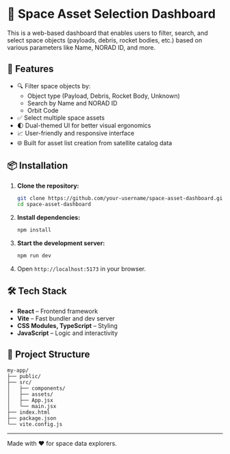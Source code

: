 # 🌌 Space Asset Selection Dashboard

This is a web-based dashboard that enables users to filter, search, and select space objects (payloads, debris, rocket bodies, etc.) based on various parameters like Name, NORAD ID, and more.

## 🚀 Features

- 🔍 Filter space objects by:
  - Object type (Payload, Debris, Rocket Body, Unknown)
  - Search by Name and NORAD ID 
  - Orbit Code
- ✅ Select multiple space assets 
- 🌓 Dual-themed UI for better visual ergonomics
- 📈 User-friendly and responsive interface
- 🌐 Built for asset list creation from satellite catalog data

## 📦 Installation

1. **Clone the repository:**
   ```bash
   git clone https://github.com/your-username/space-asset-dashboard.git
   cd space-asset-dashboard
   ```

2. **Install dependencies:**
   ```bash
   npm install
   ```

3. **Start the development server:**
   ```bash
   npm run dev
   ```

4. Open `http://localhost:5173` in your browser.

## 🛠️ Tech Stack

- **React** – Frontend framework
- **Vite** – Fast bundler and dev server
- **CSS Modules, TypeScript** – Styling
- **JavaScript** – Logic and interactivity

## 📁 Project Structure

```
my-app/
├── public/
├── src/
│   ├── components/
│   ├── assets/
│   ├── App.jsx
│   └── main.jsx
├── index.html
├── package.json
└── vite.config.js
```

---

Made with ❤️ for space data explorers.
